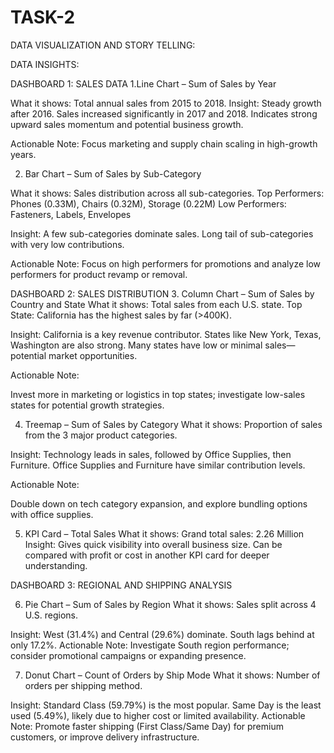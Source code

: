 # TASK-2
DATA VISUALIZATION AND STORY TELLING:

DATA INSIGHTS:

DASHBOARD 1: SALES DATA
1.Line Chart – Sum of Sales by Year

What it shows: Total annual sales from 2015 to 2018.
Insight:
Steady growth after 2016.
Sales increased significantly in 2017 and 2018.
Indicates strong upward sales momentum and potential business growth.

Actionable Note:
Focus marketing and supply chain scaling in high-growth years.

2. Bar Chart – Sum of Sales by Sub-Category
   
What it shows: Sales distribution across all sub-categories.
Top Performers: Phones (0.33M), Chairs (0.32M), Storage (0.22M)
Low Performers: Fasteners, Labels, Envelopes

Insight:
A few sub-categories dominate sales.
Long tail of sub-categories with very low contributions.

Actionable Note:
Focus on high performers for promotions and analyze low performers for product revamp or removal.

DASHBOARD 2: SALES DISTRIBUTION
3. Column Chart – Sum of Sales by Country and State
What it shows: Total sales from each U.S. state.
Top State: California has the highest sales by far (>400K).

Insight:
California is a key revenue contributor.
States like New York, Texas, Washington are also strong.
Many states have low or minimal sales—potential market opportunities.

Actionable Note:

Invest more in marketing or logistics in top states; investigate low-sales states for potential growth strategies.

4. Treemap – Sum of Sales by Category
What it shows: Proportion of sales from the 3 major product categories.

Insight:
Technology leads in sales, followed by Office Supplies, then Furniture.
Office Supplies and Furniture have similar contribution levels.

Actionable Note:

Double down on tech category expansion, and explore bundling options with office supplies.

5. KPI Card – Total Sales
What it shows: Grand total sales: 2.26 Million
Insight:
Gives quick visibility into overall business size.
Can be compared with profit or cost in another KPI card for deeper understanding.

DASHBOARD 3: REGIONAL AND SHIPPING ANALYSIS

6. Pie Chart – Sum of Sales by Region
What it shows: Sales split across 4 U.S. regions.

Insight:
West (31.4%) and Central (29.6%) dominate.
South lags behind at only 17.2%.
Actionable Note:
Investigate South region performance; consider promotional campaigns or expanding presence.

7. Donut Chart – Count of Orders by Ship Mode
What it shows: Number of orders per shipping method.

Insight:
Standard Class (59.79%) is the most popular.
Same Day is the least used (5.49%), likely due to higher cost or limited availability.
Actionable Note:
Promote faster shipping (First Class/Same Day) for premium customers, or improve delivery infrastructure.


